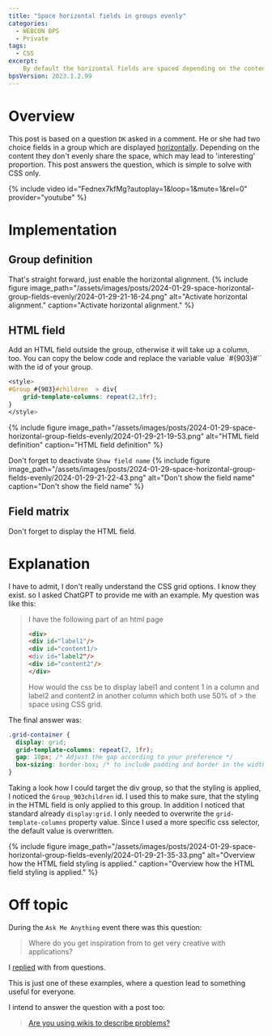 ```yaml
---
title: "Space horizontal fields in groups evenly"
categories:
  - WEBCON BPS   
  - Private  
tags:    
  - CSS
excerpt:
    By default the horizontal fields are spaced depending on the content. This may result in not ideal styling.
bpsVersion: 2023.1.2.99
---
```


# Overview  
This post is based on a question `DK` asked in a comment. He or she had two choice fields in a group which are displayed [horizontally](https://docs.webcon.com/docs/2023R3/Studio/Process/Attribute/GroupsAndTabs#5-horizontal-arrangement-of-form-fields-in-group). Depending on the content they don't evenly share the space, which may lead to 'interesting' proportion. This post answers the question, which is simple to solve with CSS only. 



{% include video id="Fednex7kfMg?autoplay=1&loop=1&mute=1&rel=0" provider="youtube" %}



# Implementation
## Group definition
That's straight forward, just enable the horizontal alignment.
{% include figure image_path="/assets/images/posts/2024-01-29-space-horizontal-group-fields-evenly/2024-01-29-21-16-24.png" alt="Activate horizontal alignment." caption="Activate horizontal alignment." %}

## HTML field
Add an HTML field outside the group, otherwise it will take up a column, too.
You can copy the below code and replace the variable value `#{903}#`` with the id of your group.

```css
<style>
#Group_#{903}#children  > div{
    grid-template-columns: repeat(2,1fr);
}
</style>
```

{% include figure image_path="/assets/images/posts/2024-01-29-space-horizontal-group-fields-evenly/2024-01-29-21-19-53.png" alt="HTML field definition" caption="HTML field definition" %}

Don't forget to deactivate `Show field name`
{% include figure image_path="/assets/images/posts/2024-01-29-space-horizontal-group-fields-evenly/2024-01-29-21-22-43.png" alt="Don't show the field name" caption="Don't show the field name" %}

## Field matrix
Don't forget to display the HTML field. 

# Explanation
I have to admit, I don't really understand the CSS grid options. I know they exist. so I asked ChatGPT to provide me with an example.
My question was like this:
>
> I have the following part of an html page
> 
> ```html
> <div>
> <div id="label1"/>
> <div id="content1/>
> <div id="label2"/>
> <div id="content2"/>
> </div>
> ```
> How would the css be to display label1 and content 1 in a column and label2 and content2 in another column which both use 50% of > the space using CSS grid.

The final answer was: 

```css
.grid-container {
  display: grid;
  grid-template-columns: repeat(2, 1fr);
  gap: 10px; /* Adjust the gap according to your preference */
  box-sizing: border-box; /* to include padding and border in the width */
}
```
Taking a look how I could target the div group, so that the styling is applied, I noticed the `Group_903children` id. I used this to make sure, that the styling in the HTML field is only applied to this group. In addition I noticed that standard already `display:grid`. I only needed to overwrite the `grid-template-columns` property value. Since I used a more specific css selector, the default value is overwritten.

{% include figure image_path="/assets/images/posts/2024-01-29-space-horizontal-group-fields-evenly/2024-01-29-21-35-33.png" alt="Overview how the HTML field styling is applied." caption="Overview how the HTML field styling is applied." %}

# Off topic
During the `Ask Me Anything` event there was this question:
>
> Where do you get inspiration from to get very creative with applications?
>
I [replied]((https://www.youtube.com/watch?v=bcR7GRaVRbs&t=1641s)) with from questions.

This is just one of these examples, where a question lead to something useful for everyone. 

I intend to answer the question with a post too:
>
> [Are you using wikis to describe problems?](https://www.youtube.com/watch?v=bcR7GRaVRbs&t=4698s) 
> 